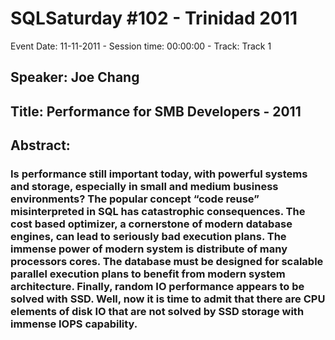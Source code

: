 # SQLSaturday #102 - Trinidad 2011
Event Date: 11-11-2011 - Session time: 00:00:00 - Track: Track 1
## Speaker: Joe Chang
## Title: Performance for SMB Developers - 2011
## Abstract:
### Is performance still important today, with powerful systems and storage, especially in small and medium business environments? The popular concept “code reuse” misinterpreted in SQL has catastrophic consequences.  The cost based optimizer, a cornerstone of modern database engines, can lead to seriously bad execution plans. The immense power of modern system is distribute of many processors cores. The database must be designed for scalable parallel execution plans to benefit from modern system architecture. Finally, random IO performance appears to be solved with SSD. Well, now it is time to admit that there are CPU elements of disk IO that are not solved by SSD storage with immense IOPS capability.
